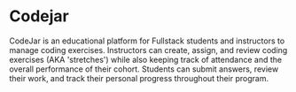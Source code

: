 # Codejar

CodeJar is an educational platform for Fullstack students and instructors to manage coding exercises. Instructors can create, assign, and review coding exercises (AKA 'stretches') while also keeping track of attendance and the overall performance of their cohort. Students can submit answers, review their work, and track their personal progress throughout their program.
